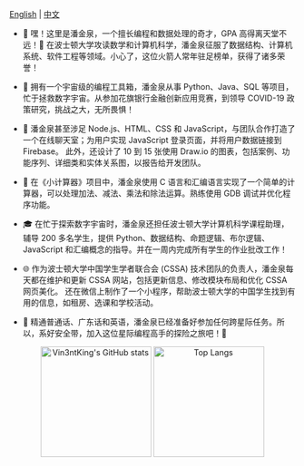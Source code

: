 [English](./README.md) | [中文](./README.zh.md)
- 🚀 嘿！这里是潘金泉，一个擅长编程和数据处理的奇才，GPA 高得离天堂不远！🌟 在波士顿大学攻读数学和计算机科学，潘金泉征服了数据结构、计算机系统、软件工程等领域。小心了，这位火箭人常年驻足榜单，获得了诸多荣誉！

- 🔧 拥有一个宇宙级的编程工具箱，潘金泉从事 Python、Java、SQL 等项目，忙于拯救数字宇宙。从参加花旗银行金融创新应用竞赛，到领导 COVID-19 政策研究，挑战之大，无所畏惧！

- 💬 潘金泉甚至涉足 Node.js、HTML、CSS 和 JavaScript，与团队合作打造了一个在线聊天室；为用户实现 JavaScript 登录页面，并将用户数据链接到 Firebase。
此外，还设计了 10 到 15 张使用 Draw.io 的图表，包括案例、功能序列、详细类和实体关系图，以报告给开发团队。

- 🔢 在《小计算器》项目中，潘金泉使用 C 语言和汇编语言实现了一个简单的计算器，可以处理加法、减法、乘法和除法运算。熟练使用 GDB 调试并优化程序功能。

- 🎓 在忙于探索数字宇宙时，潘金泉还担任波士顿大学计算机科学课程助理，辅导 200 多名学生，提供 Python、数据结构、命题逻辑、布尔逻辑、JavaScript 和汇编概念的指导。并在一周内完成所有学生的作业批改工作！

- 🌐 作为波士顿大学中国学生学者联合会 (CSSA) 技术团队的负责人，潘金泉每天都在维护和更新 CSSA 网站，包括更新信息、修改模块布局和优化 CSSA 网页美化。
还在微信上制作了一个小程序，帮助波士顿大学的中国学生找到有用的信息，如租房、选课和学校活动。

- 💬 精通普通话、广东话和英语，潘金泉已经准备好参加任何跨星际任务。所以，系好安全带，加入这位星际编程高手的探险之旅吧！🌌 

<p align="center">
  <img src="https://github-readme-stats.vercel.app/api?username=Vin3ntKing&show_icons=true&theme=radical" alt="Vin3ntKing's GitHub stats" height="195">
  <img src="https://github-readme-stats.vercel.app/api/top-langs/?username=Vin3ntKing&layout=compact&theme=radical" alt="Top Langs" height="195">
</p>

